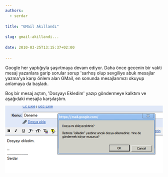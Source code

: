 ```yaml
---
authors:
  - serdar

title: "GMail Akıllandı"

slug: gmail-akillandi...

date: 2010-03-25T13:15:37+02:00

---
```


Google her yaptığıyla şaşırtmaya devam ediyor. Daha önce gecenin bir vakti mesaj yazanlara garip sorular sorup 'sarhoş olup sevgiliye abuk mesajlar yazma'ya karşı önlem alan GMail, en sonunda mesajlarımızı okuyup anlamaya da başladı.

Boş bir mesaj açtım, 'Dosyayı Ekledim' yazıp göndermeye kalktım ve aşağıdaki mesajla karşılaştım.

![Image:GMail Akıllandı](../../images/imported/gmail-akillandi-M2.gif)
